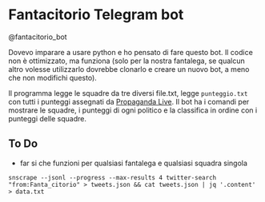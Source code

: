 # Fantacitorio Telegram bot

@fantacitorio_bot

Dovevo imparare a usare python e ho pensato di fare questo bot. Il codice non è ottimizzato, ma funziona (solo per la nostra fantalega, se qualcun altro volesse utilizzarlo dovrebbe clonarlo e creare un nuovo bot, a meno che non modifichi questo).

Il programma legge le squadre da tre diversi file.txt, legge `punteggio.txt` con tutti i punteggi assegnati da [Propaganda Live](https://www.la7.it/propagandalive/video/fantacitorio-16-02-2022-423442). Il bot ha i comandi per mostrare le squadre, i punteggi di ogni politico e la classifica in ordine con i punteggi delle squadre.

## To Do
- far si che funzioni per qualsiasi fantalega e qualsiasi squadra singola

```
snscrape --jsonl --progress --max-results 4 twitter-search "from:Fanta_citorio" > tweets.json && cat tweets.json | jq '.content' > data.txt
```
